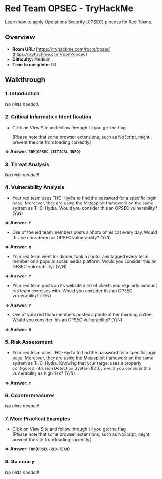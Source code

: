 # Red Team OPSEC - TryHackMe 

Learn how to apply Operations Security (OPSEC) process for Red Teams.

## Overview
- **Room URL:** [https://tryhackme.com/room/opsec](https://tryhackme.com/room/opsec)
- **Difficulty:** Medium
- **Time to complete:** 90

## Walkthrough
### 1. Introduction
*No hints needed.*

### 2. Critical Information Identification
- <p>Click on View Site and follow through till you get the flag.</p><p>(Please note that some browser extensions, such as NoScript, might prevent the site from loading correctly.)</p>

**=> Answer: `THM{OPSEC_CRITICAL_INFO}`**

### 3. Threat Analysis
*No hints needed!*

### 4. Vulnerability Analysis
- Your red team uses THC-Hydra to find the password for a specific login page. Moreover, they are using the Metasploit framework on the same system as THC-Hydra. Would you consider this an OPSEC vulnerability? (Y/N)

**=> Answer: `Y`**

- <p>One of the red team members posts a photo of his cat every day. Would this be considered an OPSEC vulnerability? (Y/N)<br /></p>

**=> Answer: `N`**

- <p>Your red team went for dinner, took a photo, and tagged every team member on a popular social media platform. Would you consider this an OPSEC vulnerability? (Y/N)<br /></p>

**=> Answer: `Y`**

- <p>Your red team posts on its website a list of clients you regularly conduct red team exercises with. Would you consider this an OPSEC vulnerability? (Y/N)<br /></p>

**=> Answer: `Y`**

- <p>One of your red team members posted a photo of her morning coffee. Would you consider this an OPSEC vulnerability? (Y/N)<br /></p>

**=> Answer: `N`**

### 5. Risk Assessment
- Your red team uses THC-Hydra to find the password for a specific login page. Moreover, they are using the Metasploit framework on the same system as THC-Hydra. Knowing that your target uses a properly configured Intrusion Detection System (IDS), would you consider this vulnerability as high risk? (Y/N)

**=> Answer: `Y`**

### 6. Countermeasures
*No hints needed!*

### 7. More Practical Examples
- <div>Click on View Site and follow through till you get the flag.</div><div>(Please note that some browser extensions, such as NoScript, might prevent the site from loading correctly.)</div>

**=> Answer: `THM{OPSEC-RED-TEAM}`**

### 8. Summary
*No hints needed!*
